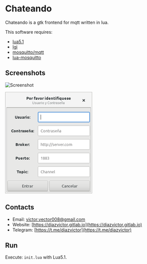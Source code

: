 # Chateando

Chateando is a gtk frontend for mqtt written in lua.

This software requires:
* [lua5.1](https://www.lua.org/download.html)
* [lgi](https://github.com/pavouk/lgi)
* [mosquitto/mqtt](http://mqtt.org/)
* [lua-mosquitto](https://github.com/flukso/lua-mosquitto/)

## Screenshots
![Screenshot](screenshot/chat.png "Chat")

![Screenshot](screenshot/login.png "Login")

## Contacts
- Email: [victor.vector008@gmail.com](mailto:victor.vector008@gmail.com)
- Website: [https://diazvictor.gitlab.io](https://diazvictor.gitlab.io)
- Telegram: [https://t.me/diazvictor](https://t.me/diazvictor)

## Run
Execute: `init.lua` with Lua5.1.
